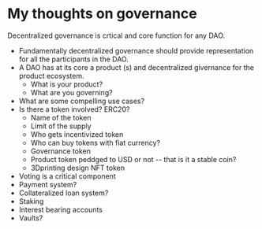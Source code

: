 # My thoughts on governance

Decentralized governance is crtical and core function for any DAO. 
- Fundamentally decentralized governance should provide representation for all the participants in the DAO.
- A DAO has at its core a product (s) and decentralized givernance for the product ecosystem.
  - What is your product?
  - What are you governing?
- What are some compelling use cases?
- Is there a token involved? ERC20?
  - Name of the token
  - Limit of the supply
  - Who gets incentivized token
  - Who can buy tokens with fiat currency?
  - Governance token
  - Product token peddged to USD or not -- that is it a stable coin?
  - 3Dprinting design NFT token
- Voting is a critical component
- Payment system?
- Collateralized loan system?
- Staking 
- Interest bearing accounts
- Vaults?

